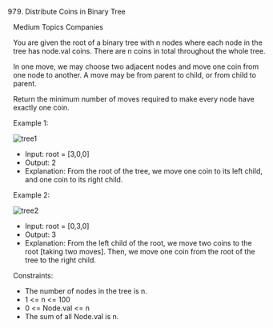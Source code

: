 979. Distribute Coins in Binary Tree

Medium
Topics
Companies

You are given the root of a binary tree with n nodes where each node in the tree has node.val coins. There are n coins in total throughout the whole tree.

In one move, we may choose two adjacent nodes and move one coin from one node to another. A move may be from parent to child, or from child to parent.

Return the minimum number of moves required to make every node have exactly one coin.

 

Example 1:

![tree1](https://github.com/AnkitPorwal04/LeetCode/assets/96345105/b1fa793e-4aa9-4d51-81de-423fdb93559e)

- Input: root = [3,0,0]
- Output: 2
- Explanation: From the root of the tree, we move one coin to its left child, and one coin to its right child.

Example 2:

![tree2](https://github.com/AnkitPorwal04/LeetCode/assets/96345105/b11ceda5-4a48-4181-8aae-56aac5b83550)

- Input: root = [0,3,0]
- Output: 3
- Explanation: From the left child of the root, we move two coins to the root [taking two moves]. Then, we move one coin from the root of the tree to the right child.
 

Constraints:

- The number of nodes in the tree is n.
- 1 <= n <= 100
- 0 <= Node.val <= n
- The sum of all Node.val is n.
